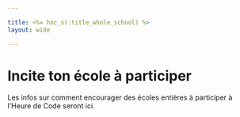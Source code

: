 ```yaml
---

title: <%= hoc_s(:title_whole_school) %>
layout: wide

---
```



# Incite ton école à participer

Les infos sur comment encourager des écoles entières à participer à l'Heure de Code seront ici.

